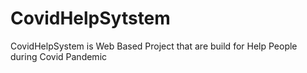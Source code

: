 # CovidHelpSytstem
CovidHelpSystem is Web Based Project that are build for Help People during Covid Pandemic
